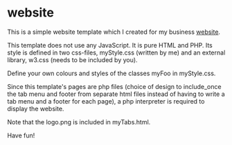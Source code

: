 # website
This is a simple website template which I created for my business [website](https://www.promasta.com/).

This template does not use any JavaScript. It is pure HTML and PHP. 
Its style is defined in two css-files, myStyle.css (written by me) and an external library, w3.css (needs to be included by you). 

Define your own colours and styles of the classes myFoo in myStyle.css. 

Since this template's pages are php files (choice of design to include_once the tab menu and footer from separate html files instead of having to write a tab menu and a footer for each page), a php interpreter is required to display the website.

Note that the logo.png is included in myTabs.html.

Have fun!
